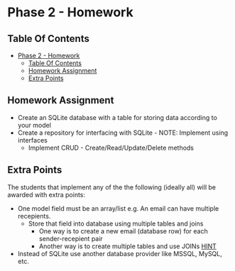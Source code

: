 # Phase 2 - Homework

## Table Of Contents

- [Phase 2 - Homework](#phase-2---homework)
  - [Table Of Contents](#table-of-contents)
  - [Homework Assignment](#homework-assignment)
  - [Extra Points](#extra-points)


## Homework Assignment

- Create an SQLite database with a table for storing data according to your model
- Create a repository for interfacing with SQLite - NOTE: Implement using interfaces
  - Implement CRUD - Create/Read/Update/Delete methods

## Extra Points

The students that implement any of the the following (ideally all) will be awarded with extra points:
- One model field must be an array/list e.g. An email can have multiple recepients.
  - Store that field into database using multiple tables and joins
    - One way is to create a new email (database row) for each sender-recepient pair
    - Another way is to create multiple tables and use JOINs [HINT](https://stackoverflow.com/a/17371729)
- Instead of SQLite use another database provider like MSSQL, MySQL, etc.
  